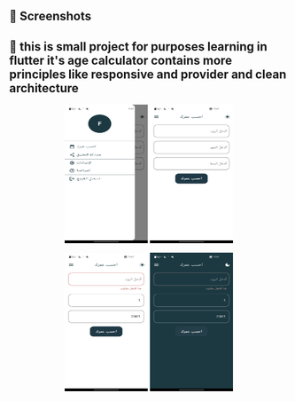 ## 📸 Screenshots
## 📸 this is small project for purposes learning in flutter it's age calculator contains more principles like responsive and provider and clean architecture 

<p align="center">
  <img src="https://github.com/Farea-Al-Dhelaa/Age-Calculator/blob/main/assets/images/screenshot/1.jpg" width="150" height="250" />
  <img src="https://github.com/Farea-Al-Dhelaa/Age-Calculator/blob/main/assets/images/screenshot/2.jpg" width="150" height="250" />
</p>

<p align="center">
  <img src="https://github.com/Farea-Al-Dhelaa/Age-Calculator/blob/main/assets/images/screenshot/3.jpg" width="150" height="250" />
  <img src="https://github.com/Farea-Al-Dhelaa/Age-Calculator/blob/main/assets/images/screenshot/4.jpg" width="150" height="250" />
</p>
